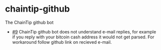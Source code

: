 # chaintip-github
The ChainTip github bot
* [#9](https://github.com/chaintip/chaintip-github/issues/13) ChainTip github bot does not understand e-mail replies, for example if you reply with your bitcoin cash address it would not get parsed. For workaround follow github link on recieved e-mail.
